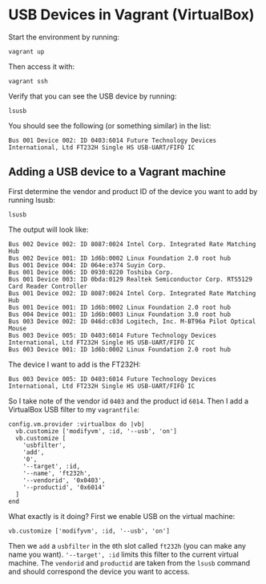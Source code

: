 # USB Devices in Vagrant (VirtualBox)

Start the environment by running:

	vagrant up

Then access it with:

	vagrant ssh

Verify that you can see the USB device by running:

	lsusb

You should see the following (or something similar) in the list:

	Bus 001 Device 002: ID 0403:6014 Future Technology Devices International, Ltd FT232H Single HS USB-UART/FIFO IC

## Adding a USB device to a Vagrant machine

First determine the vendor and product ID of the device you want to add
by running lsusb:

	lsusb

The output will look like:

	Bus 002 Device 002: ID 8087:0024 Intel Corp. Integrated Rate Matching Hub
	Bus 002 Device 001: ID 1d6b:0002 Linux Foundation 2.0 root hub
	Bus 001 Device 004: ID 064e:e374 Suyin Corp. 
	Bus 001 Device 006: ID 0930:0220 Toshiba Corp. 
	Bus 001 Device 003: ID 0bda:0129 Realtek Semiconductor Corp. RTS5129 Card Reader Controller
	Bus 001 Device 002: ID 8087:0024 Intel Corp. Integrated Rate Matching Hub
	Bus 001 Device 001: ID 1d6b:0002 Linux Foundation 2.0 root hub
	Bus 004 Device 001: ID 1d6b:0003 Linux Foundation 3.0 root hub
	Bus 003 Device 002: ID 046d:c03d Logitech, Inc. M-BT96a Pilot Optical Mouse
	Bus 003 Device 005: ID 0403:6014 Future Technology Devices International, Ltd FT232H Single HS USB-UART/FIFO IC
	Bus 003 Device 001: ID 1d6b:0002 Linux Foundation 2.0 root hub

The device I want to add is the FT232H:

	Bus 003 Device 005: ID 0403:6014 Future Technology Devices International, Ltd FT232H Single HS USB-UART/FIFO IC

So I take note of the vendor id `0403` and the product id `6014`. Then
I add a VirtualBox USB filter to my `vagrantfile`:

	config.vm.provider :virtualbox do |vb|
	  vb.customize ['modifyvm', :id, '--usb', 'on']
	  vb.customize [
	    'usbfilter',
	    'add',
	    '0',
	    '--target', :id,
	    '--name', 'ft232h',
	    '--vendorid', '0x0403',
	    '--productid', '0x6014'
	  ]
	end

What exactly is it doing? First we enable USB on the virtual machine:

	vb.customize ['modifyvm', :id, '--usb', 'on']

Then we `add` a `usbfilter` in the `0`th slot called `ft232h` (you can
make any name you want). `'--target', :id` limits this filter to the
current virtual machine. The `vendorid` and `productid` are taken from
the `lsusb` command and should correspond the device you want to access.
